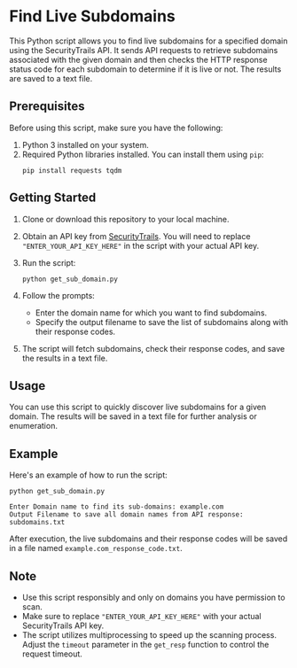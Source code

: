# Find Live Subdomains

This Python script allows you to find live subdomains for a specified domain using the SecurityTrails API. It sends API requests to retrieve subdomains associated with the given domain and then checks the HTTP response status code for each subdomain to determine if it is live or not. The results are saved to a text file.

## Prerequisites

Before using this script, make sure you have the following:

1. Python 3 installed on your system.
2. Required Python libraries installed. You can install them using `pip`:
   ```
   pip install requests tqdm
   ```

## Getting Started

1. Clone or download this repository to your local machine.

2. Obtain an API key from [SecurityTrails](https://securitytrails.com/). You will need to replace `"ENTER_YOUR_API_KEY_HERE"` in the script with your actual API key.

3. Run the script:
   ```
   python get_sub_domain.py
   ```

4. Follow the prompts:
   - Enter the domain name for which you want to find subdomains.
   - Specify the output filename to save the list of subdomains along with their response codes.

5. The script will fetch subdomains, check their response codes, and save the results in a text file.

## Usage

You can use this script to quickly discover live subdomains for a given domain. The results will be saved in a text file for further analysis or enumeration.

## Example

Here's an example of how to run the script:

```shell
python get_sub_domain.py

Enter Domain name to find its sub-domains: example.com
Output Filename to save all domain names from API response: subdomains.txt
```

After execution, the live subdomains and their response codes will be saved in a file named `example.com_response_code.txt`.

## Note

- Use this script responsibly and only on domains you have permission to scan.
- Make sure to replace `"ENTER_YOUR_API_KEY_HERE"` with your actual SecurityTrails API key.
- The script utilizes multiprocessing to speed up the scanning process. Adjust the `timeout` parameter in the `get_resp` function to control the request timeout.
